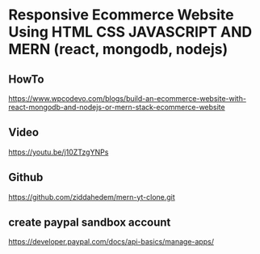 # Responsive Ecommerce Website Using HTML CSS JAVASCRIPT AND MERN (react, mongodb, nodejs)

## HowTo
https://www.wpcodevo.com/blogs/build-an-ecommerce-website-with-react-mongodb-and-nodejs-or-mern-stack-ecommerce-website
## Video
https://youtu.be/j10ZTzgYNPs
## Github
https://github.com/ziddahedem/mern-yt-clone.git

## create paypal sandbox account
https://developer.paypal.com/docs/api-basics/manage-apps/
